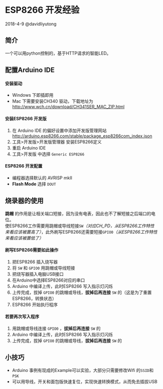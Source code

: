 # ESP8266 开发经验
2018-4-9 @davidliyutong
## 简介
一个可以用python控制的，基于HTTP请求的智能LED。
## 配置Arduino IDE
#### 安装驱动
- Windows 下即插即用
- Mac 下需要安装CH340 驱动，下载地址为  
 http://www.wch.cn/download/CH341SER_MAC_ZIP.html
#### 安装ESP8266 开发版
1. 在 Arduino IDE 的偏好设置中添加开发版管理网站  
 http://arduino.esp8266.com/stable/package_esp8266com_index.json
2. 工具>开发版>开发版管理器 安装ESP8266定义
3. 重启 Arduino IDE  
4. 工具>开发版 中选择 ```Generic ESP8266```

#### ESP8266 开发配置

  - 编程器选择默认的 AVRISP mkII
  - **Flash Mode** 选择 ```DOUT```
## 烧录器的使用
**跳帽** 的作用是让相关端口短接，因为没有电表，因此也不了解短接之后端口的电位。  
使ESP8266工作需要用跳帽或导线短接```SW```*（对应CH_PD，从ESP8266工作特性来看应该被置高了）*，此外刷写ESP8266还需要短接```GPIO0```*（从ESP8266工作特性来看应该被置低了）*

#### 刷写ESP8266需要如此操作
1. 把ESP8266 插入烧写器
2. 将 ```SW``` 和 ```GPIO0``` 用跳帽或导线短接
3. 把烧写器插入电脑USB接口
4. 在Arduino中选择ESP8266对应的串口
5. Arduino 中编译上传，此时ESP8266 写入指示灯闪烁
6. 上传完成，拔掉 ```GPIO0``` 的跳帽或导线，**拔掉后再连接** ```SW``` 的（这是为了重置ESP8266，转换状态）
7. ESP8266 开始执行程序

#### 若要再次写入程序
1. 用跳帽或导线连接 ```GPIO0``` ，**拔掉后再连接** ```SW``` 的
2. Arduino 中编译上传，此时ESP8266 写入指示灯闪烁
3. 上传完成，拔掉 ```GPIO0``` 的跳帽或导线，**拔掉后再连接** ```SW``` 的

## 小技巧
- Arduino 事例有现成的Example可以实验，大部分只需要修改Wifi 的```SSID```和```PSK```  
- 可以用导线，开关和面包版快速复位，实现快速转换模式，从而免去插拔USB
